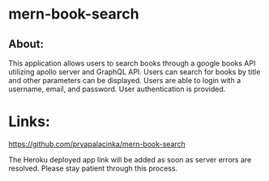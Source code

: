 # mern-book-search

## About:

This application allows users to search books through a google books API utilizing apollo server and GraphQL API. Users can search for books by title and other parameters can be displayed. Users are able to login with a username, email, and password. User authentication is provided. 

# Links:

https://github.com/prvapalacinka/mern-book-search

The Heroku deployed app link will be added as soon as server errors are resolved. Please stay patient through this process. 